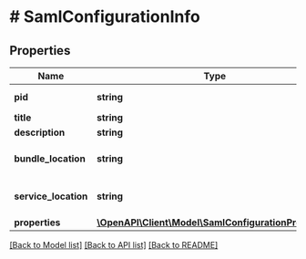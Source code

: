 # # SamlConfigurationInfo

## Properties

Name | Type | Description | Notes
------------ | ------------- | ------------- | -------------
**pid** | **string** | Persistent Identity (PID) | [optional]
**title** | **string** | Title | [optional]
**description** | **string** | Title | [optional]
**bundle_location** | **string** | needed for configuration binding | [optional]
**service_location** | **string** | needed for configuraiton binding | [optional]
**properties** | [**\OpenAPI\Client\Model\SamlConfigurationProperties**](SamlConfigurationProperties.md) |  | [optional]

[[Back to Model list]](../../README.md#models) [[Back to API list]](../../README.md#endpoints) [[Back to README]](../../README.md)
